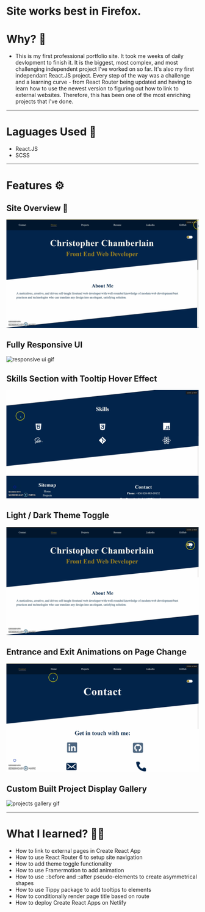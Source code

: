 # Site works best in Firefox.

# Why? 🤔
- This is my first professional portfolio site. It took me weeks of daily devlopment to finish it. It is the biggest, most complex, and most challenging independent project I've worked on so far. It's also my first independant React.JS project. Every step of the way was a challenge and a learning curve - from React Router being updated and having to learn how to use the newest version to figuring out how to link to external websites. Therefore, this has been one of the most enriching projects that I've done.

---

# Laguages Used 💬
- React.JS
- SCSS

---

# Features ⚙

## Site Overview 🧐
![site overview gif](./img/pfoverview.gif)

## Fully Responsive UI
![responsive ui gif](./img/pfresponsiveui.gif)

## Skills Section with Tooltip Hover Effect
![tooltips gif](./img/pftooltips.gif)

## Light / Dark Theme Toggle
![theme toggle gif](./img/pfthemetoggle.gif)

## Entrance and Exit Animations on Page Change
![entrance & exit animations gif](./img/pfentexani.gif)

## Custom Built Project Display Gallery
![projects gallery gif](./img/pfprojectsgallery.gif)

---

# What I learned? 👨‍💻
- How to link to external pages in Create React App
- How to use React Router 6 to setup site navigation
- How to add theme toggle functionality
- How to use Framermotion to add animation 
- How to use ::before and ::after pseudo-elements to create asymmetrical shapes
- How to use Tippy package to add tooltips to elements
- How to conditionally render page title based on route
- How to deploy Create React Apps on Netlify
